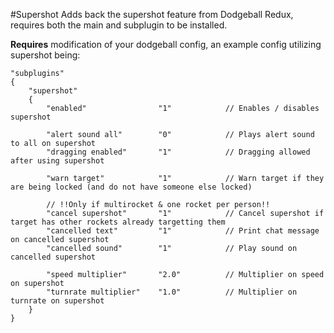 #Supershot
Adds back the supershot feature from Dodgeball Redux, requires both the main and subplugin to be installed.

**Requires** modification of your dodgeball config, an example config utilizing supershot being:
```
"subplugins"
{
    "supershot"
    {
        "enabled"                "1"            // Enables / disables supershot

        "alert sound all"        "0"            // Plays alert sound to all on supershot
        "dragging enabled"       "1"            // Dragging allowed after using supershot

        "warn target"            "1"            // Warn target if they are being locked (and do not have someone else locked)

        // !!Only if multirocket & one rocket per person!!
        "cancel supershot"       "1"            // Cancel supershot if target has other rockets already targetting them
        "cancelled text"         "1"            // Print chat message on cancelled supershot
        "cancelled sound"        "1"            // Play sound on cancelled supershot

        "speed multiplier"       "2.0"          // Multiplier on speed on supershot
        "turnrate multiplier"    "1.0"          // Multiplier on turnrate on supershot
    }
}
```